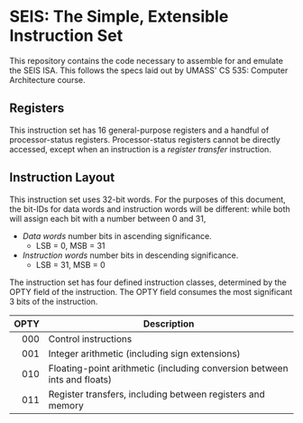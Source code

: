 # SEIS: The Simple, Extensible Instruction Set

This repository contains the code necessary to assemble for and emulate the SEIS ISA.
This follows the specs laid out by UMASS' CS 535: Computer Architecture course.

## Registers

This instruction set has 16 general-purpose registers and a handful of processor-status registers.
Processor-status registers cannot be directly accessed, except when an instruction is a *register transfer* instruction.

## Instruction Layout

This instruction set uses 32-bit words. For the purposes of this document, the bit-IDs for data words and instruction words will be different: while both will assign each bit with a number between 0 and 31,

- *Data words* number bits in ascending significance.
  - LSB = 0, MSB = 31
- *Instruction words* number bits in descending significance.
  - LSB = 31, MSB = 0

The instruction set has four defined instruction classes, determined by the OPTY field of the instruction.
The OPTY field consumes the most significant 3 bits of the instruction.

| OPTY | Description                                                              |
|-----:|--------------------------------------------------------------------------|
|  000 | Control instructions                                                     |
|  001 | Integer arithmetic (including sign extensions)                           |
|  010 | Floating-point arithmetic (including conversion between ints and floats) |
|  011 | Register transfers, including between registers and memory               |

